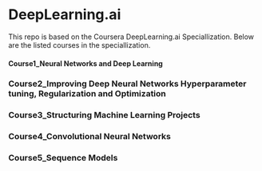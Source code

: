 # DeepLearning.ai
This repo is based on the Coursera DeepLearning.ai Speciallization. 
Below are the listed courses in the speciallization.

#### Course1_Neural Networks and Deep Learning
### Course2_Improving Deep Neural Networks Hyperparameter tuning, Regularization and Optimization
### Course3_Structuring Machine Learning Projects
### Course4_Convolutional Neural Networks
### Course5_Sequence Models
